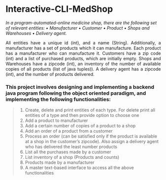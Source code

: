 # Interactive-CLI-MedShop

*In a program-automated-online medicine shop, there are the following set of relevant entities:
• Manufacturer
• Customer
• Product
• Shops and Warehouses
• Delivery agent.*
<p align="justify">
All entities have a unique id (int), and a name (String). Additionally, a manufacturer has a set of
products which it can manufacture. Each product has a manufacturer who can manufacture it.
Customers have a zip code (int) and a list of purchased products, which are initially empty. Shops
and Warehouses have a zipcode (int), an inventory of the number of available copies of all
products (list of java tuples)). A delivery agent has a zipcode (int), and the number of products
delivered. </p>

### This project involves designing and implementing a backend java program following the object oriented paradigm, and implementing the following functionalities:
> 1. Create, delete and print entities of each type. For delete print all entities of a type and
then provide option to choose one
> 2. Add a product to manufacturer
> 3. Add a certain number of copies of a product to a shop
> 4. Add an order of a product from a customer
> 5. Process an order (can be satisfied only if the product is available at a shop in the customer’s zipcode). Also assign a delivery agent who has delivered the least number products
> 6. List all the purchases made by a customer
> 7. List inventory of a shop (Products and counts) 
> 8. Products made by a manufacturer
> 9. A master text-based interface to access all the above functionalities
